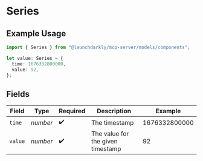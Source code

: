 # Series

## Example Usage

```typescript
import { Series } from "@launchdarkly/mcp-server/models/components";

let value: Series = {
  time: 1676332800000,
  value: 92,
};
```

## Fields

| Field                             | Type                              | Required                          | Description                       | Example                           |
| --------------------------------- | --------------------------------- | --------------------------------- | --------------------------------- | --------------------------------- |
| `time`                            | *number*                          | :heavy_check_mark:                | The timestamp                     | 1676332800000                     |
| `value`                           | *number*                          | :heavy_check_mark:                | The value for the given timestamp | 92                                |